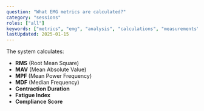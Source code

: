 ```yaml
---
question: "What EMG metrics are calculated?"
category: "sessions"
roles: ["all"]
keywords: ["metrics", "emg", "analysis", "calculations", "measurements"]
lastUpdated: 2025-01-15
---
```


The system calculates:

- **RMS** (Root Mean Square)
- **MAV** (Mean Absolute Value)
- **MPF** (Mean Power Frequency)
- **MDF** (Median Frequency)
- **Contraction Duration**
- **Fatigue Index**
- **Compliance Score**